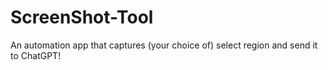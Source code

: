 # ScreenShot-Tool
An automation app that captures (your choice of) select region and send it to ChatGPT!
